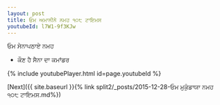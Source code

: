 ```yaml
---
layout: post
title: ਓਮ ਅਮਾਨੀਨੇ ਨਮਹ ੧੦੮ ਟਾਇਮਸ
youtubeId: l7W1-9f3KJw
---
```

 
 
 ਓਮ ਸੇਨਾਪਠਾਏ ਨਮਹ  
 
 -  ਕੌਣ ਹੈ ਸੈਨਾ ਦਾ ਕਮਾਂਡਰ 
 
  
 
  
 
 
 
 
 
 


{% include youtubePlayer.html id=page.youtubeId %}
 
[Next]({{ site.baseurl }}{% link  split2/_posts/2015-12-28-ਓਮ ਮੁਕੁੰਡਾਯਾ ਨਮਹ ੧੦੮ ਟਾਇਮਸ.md%})
 
